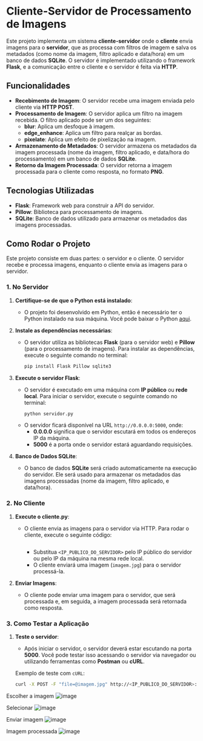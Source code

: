 # Cliente-Servidor de Processamento de Imagens

Este projeto implementa um sistema **cliente-servidor** onde o **cliente** envia imagens para o **servidor**, que as processa com filtros de imagem e salva os metadados (como nome da imagem, filtro aplicado e data/hora) em um banco de dados **SQLite**. O servidor é implementado utilizando o framework **Flask**, e a comunicação entre o cliente e o servidor é feita via **HTTP**.

## Funcionalidades

- **Recebimento de Imagem**: O servidor recebe uma imagem enviada pelo cliente via **HTTP POST**.
- **Processamento de Imagem**: O servidor aplica um filtro na imagem recebida. O filtro aplicado pode ser um dos seguintes:
  - **blur**: Aplica um desfoque à imagem.
  - **edge_enhance**: Aplica um filtro para realçar as bordas.
  - **pixelate**: Aplica um efeito de pixelização na imagem.
- **Armazenamento de Metadados**: O servidor armazena os metadados da imagem processada (nome da imagem, filtro aplicado, e data/hora do processamento) em um banco de dados **SQLite**.
- **Retorno da Imagem Processada**: O servidor retorna a imagem processada para o cliente como resposta, no formato **PNG**.

## Tecnologias Utilizadas

- **Flask**: Framework web para construir a API do servidor.
- **Pillow**: Biblioteca para processamento de imagens.
- **SQLite**: Banco de dados utilizado para armazenar os metadados das imagens processadas.

## Como Rodar o Projeto

Este projeto consiste em duas partes: o servidor e o cliente. O servidor recebe e processa imagens, enquanto o cliente envia as imagens para o servidor.

### 1. No Servidor

1. **Certifique-se de que o Python está instalado**:
   - O projeto foi desenvolvido em Python, então é necessário ter o Python instalado na sua máquina. Você pode baixar o Python [aqui](https://www.python.org/downloads/).

2. **Instale as dependências necessárias**:
   - O servidor utiliza as bibliotecas **Flask** (para o servidor web) e **Pillow** (para o processamento de imagens). Para instalar as dependências, execute o seguinte comando no terminal:
     ```bash
     pip install Flask Pillow sqlite3
     ```

3. **Execute o servidor Flask**:
   - O servidor é executado em uma máquina com **IP público** ou **rede local**. Para iniciar o servidor, execute o seguinte comando no terminal:
     ```bash
     python servidor.py
     ```
   - O servidor ficará disponível na URL `http://0.0.0.0:5000`, onde:
     - **0.0.0.0** significa que o servidor escutará em todos os endereços IP da máquina.
     - **5000** é a porta onde o servidor estará aguardando requisições.

4. **Banco de Dados SQLite**:
   - O banco de dados **SQLite** será criado automaticamente na execução do servidor. Ele será usado para armazenar os metadados das imagens processadas (nome da imagem, filtro aplicado, e data/hora).

### 2. No Cliente

1. **Execute o cliente.py**:
   - O cliente envia as imagens para o servidor via HTTP. Para rodar o cliente, execute o seguinte código:
     ```python

     ```
     - Substitua `<IP_PUBLICO_DO_SERVIDOR>` pelo IP público do servidor ou pelo IP da máquina na mesma rede local.
     - O cliente enviará uma imagem (`imagem.jpg`) para o servidor processá-la.

2. **Enviar Imagens**:
   - O cliente pode enviar uma imagem para o servidor, que será processada e, em seguida, a imagem processada será retornada como resposta.

### 3. Como Testar a Aplicação

1. **Teste o servidor**:
   - Após iniciar o servidor, o servidor deverá estar escutando na porta **5000**. Você pode testar isso acessando o servidor via navegador ou utilizando ferramentas como **Postman** ou **cURL**.
   
   Exemplo de teste com `cURL`:
   ```bash
   curl -X POST -F "file=@imagem.jpg" http://<IP_PUBLICO_DO_SERVIDOR>:5000/processar_imagem

Escolher a imagem
   ![image](https://github.com/user-attachments/assets/260c3d51-3c83-4cc2-8968-f102569e7e16)

Selecionar 
![image](https://github.com/user-attachments/assets/5fd01f8a-259a-4bc4-9990-992e28b85f40)


Enviar imagem 
![image](https://github.com/user-attachments/assets/57679dd4-55e9-4072-be1d-8a705db717fe)

Imagem processada 
![image](https://github.com/user-attachments/assets/5139a2e8-bd3b-4208-8f04-0869f173cf32)




   


